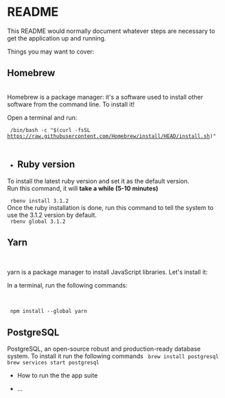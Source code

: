# README

This README would normally document whatever steps are necessary to get the
application up and running.

Things you may want to cover:
<h2>Homebrew </h2></br>
Homebrew is a package manager: it's a software used to install other software from the command line. To install it!</br>

Open a terminal and run:</br>

<code> /bin/bash -c "$(curl -fsSL https://raw.githubusercontent.com/Homebrew/install/HEAD/install.sh)" </code></br>


* <h2>Ruby version </h2>
To install the latest ruby version and set it as the default version.</br>
Run this command, it will **take a while (5-10 minutes)**</br>

  <code> rbenv install 3.1.2 </code></br>
  Once the ruby installation is done, run this command to tell the system to use the 3.1.2 version by default.</br>
  <code> rbenv global 3.1.2 </code></br>
  
<h2>Yarn </h2></br>
<p> yarn is a package manager to install JavaScript libraries. Let's install it:</br>

In a terminal, run the following commands:</p></br>

<code> npm install --global yarn </code></br>




  
  <h2>PostgreSQL</h2>
  PostgreSQL, an open-source robust and production-ready database system. </b>
  To install it run the following commands </b>
  <code> brew install postgresql </code></br>
  <code>brew services start postgresql </code></br>


* How to run the the app suite


* ...
